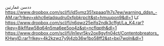 ددسن غمارتين https://www.dropbox.com/scl/fi/id5vmz351xpaaq1h7s7ew/warning_ddsn_-AM.rar?rlkey=xkhc6eladqudru0xfpbkrpclt&st=hmuupon9&dl=1 كيا
https://www.dropbox.com/scl/fi/n6qwz25eifq2ndk3cffgt/La_K4.rar?rlkey=8ikflfaw58q64n5ma6ee5oo4z&st=ncflqpth&dl=1
https://www.dropbox.com/scl/fi/ln1evr5kv2ox8gyfn04ct/Contentobreators_KHwylD.rar?rlkey=4k2kzwz7y9j4zb36w1bo58ff2&st=bxi7woln&dl=1
